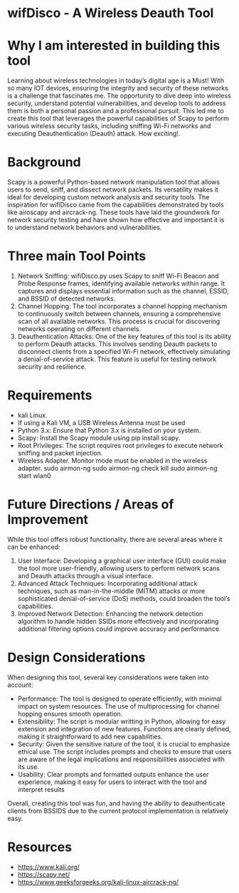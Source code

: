 
# wifDisco - A Wireless Deauth Tool

# Why I am interested in building this tool
Learning about wireless technologies in today’s digital age is a Must! With so many IOT devices, ensuring the integrity and security of these networks is a challenge that fascinates me. The opportunity to dive deep into wireless security, understand potential vulnerabilities, and develop tools to address them is both a personal passion and a professional pursuit. This led me to create this tool that leverages the powerful capabilities of Scapy to perform various wireless security tasks, including sniffing Wi-Fi networks and executing Deauthentication (Deauth) attack. How exciting!.

# Background
Scapy is a powerful Python-based network manipulation tool that allows users to send, sniff, and dissect network packets. Its versatility makes it ideal for developing custom network analysis and security tools. The inspiration for wifiDisco came from the capabilities demonstrated by tools like airoscapy and aircrack-ng. These tools have laid the groundwork for network security testing and have shown how effective and important it is to understand network behaviors and vulnerabilities.


# Three main Tool Points
1. Network Sniffing: wifiDisco.py uses Scapy to sniff Wi-Fi Beacon and Probe Response frames, identifying available networks within range. It captures and displays essential information such as the channel, ESSID, and BSSID of detected networks.
2. Channel Hopping: The tool incorporates a channel hopping mechanism to continuously switch between channels, ensuring a comprehensive scan of all available networks. This process is crucial for discovering networks operating on different channels.
3. Deauthentication Attacks: One of the key features of this tool is its ability to perform Deauth attacks. This involves sending Deauth packets to disconnect clients from a specified Wi-Fi network, effectively simulating a denial-of-service attack. This feature is useful for testing network security and resilience.

# Requirements
- kali Linux.
- If using a Kali VM, a USB Wireless Antenna must be used
- Python 3.x: Ensure that Python 3.x is installed on your system.
- Scapy: Install the Scapy module using pip install scapy.
- Root Privileges: The script requires root privileges to execute network sniffing and packet injection.
- Wireless Adapter. Monitor mode must be enabled in the wireless adapter.
    sudo airmon-ng
    sudo airmon-ng check kill
    sudo airmon-ng start wlan0

# Future Directions / Areas of Improvement
While this tool offers robust functionality, there are several areas where it can be enhanced:
1.	User Interface:	Developing a graphical user interface (GUI) could make the tool more user-friendly, allowing users to perform network scans and Deauth attacks through a visual interface.
2.	Advanced Attack Techniques:	Incorporating additional attack techniques, such as man-in-the-middle (MITM) attacks or more sophisticated denial-of-service (DoS) methods, could broaden the tool’s capabilities.
3.	Improved Network Detection:	Enhancing the network detection algorithm to handle hidden SSIDs more effectively and incorporating additional filtering options could improve accuracy and performance

# Design Considerations
When designing this tool, several key considerations were taken into account:
- Performance: The tool is designed to operate efficiently, with minimal impact on system resources. The use of multiprocessing for channel hopping ensures smooth operation.
- Extensibility: 	The script is modular writting in Python, allowing for easy extension and integration of new features. Functions are clearly defined, making it straightforward to add new capabilities.
- Security: Given the sensitive nature of the tool, it is crucial to emphasize ethical use. The script includes prompts and checks to ensure that users are aware of the legal implications and responsibilities associated with its use.
- Usability: Clear prompts and formatted outputs enhance the user experience, making it easy for users to interact with the tool and interpret results

Overall, creating this tool was fun, and having the ability to deauthenticate clients from BSSIDS due to the current protocol implementation is relatively easy.

# Resources	
- https://www.kali.org/
- https://scapy.net/
- https://www.geeksforgeeks.org/kali-linux-aircrack-ng/
